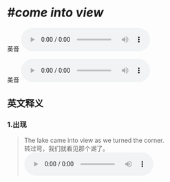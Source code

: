 # ***\#come into view*** 
英音
<audio src="./media/come into view1_AAC.aac" controls="controls"></audio>

美音
<audio src="./media/come into view2.aac" controls="controls"></audio>



  

英文释义
---
### 1.**出现**  

 > The lake came into view as we turned the corner.  
 > 转过弯，我们就看见那个湖了。    
<audio src="./media/2-view.aac" controls="controls"></audio>


